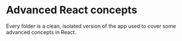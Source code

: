 # Advanced React concepts

Every folder is a clean, isolated version of the app used to cover some advanced concepts in React.
